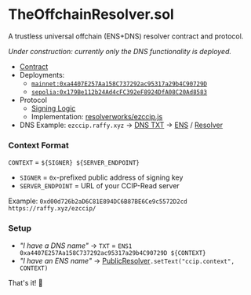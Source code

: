 # TheOffchainResolver.sol
A trustless universal offchain (ENS+DNS) resolver contract and protocol.

*Under construction: currently only the DNS functionality is deployed.*

* [Contract](./contracts/TheOffchainResolverMini.sol)
* Deployments:
	* [`mainnet:0xa4407E257Aa158C737292ac95317a29b4C90729D`](https://etherscan.io/address/0xa4407E257Aa158C737292ac95317a29b4C90729D#code)
	* [`sepolia:0x179Be112b24Ad4cFC392eF8924DfA08C20Ad8583`](https://sepolia.etherscan.io/address/0xedb18cd8d9d6af54c4ac1fbdbf2e098f413c3fe9#code)
* Protocol
	* [Signing Logic](https://github.com/adraffy/ezccip.js/blob/4f05546110185e8016708ad65db8b96e259f8148/src/index.js#L40)
	* Implementation: [resolverworks/ezccip.js](https://github.com/resolverworks/ezccip.js)
* DNS Example: `ezccip.raffy.xyz` → [DNS TXT](https://mxtoolbox.com/SuperTool.aspx?action=txt%3aezccip.raffy.xyz&run=toolpage) → [ENS](https://app.ens.domains/ezccip.raffy.xyz) / [Resolver](https://adraffy.github.io/ens-normalize.js/test/resolver.html#ezccip.raffy.xyz)

### Context Format

`CONTEXT` = `${SIGNER} ${SERVER_ENDPOINT}`

* `SIGNER` = `0x`-prefixed public address of signing key
* `SERVER_ENDPOINT` = URL of your CCIP-Read server

Example: `0xd00d726b2aD6C81E894DC6B87BE6Ce9c5572D2cd https://raffy.xyz/ezccip/`

### Setup

* *"I have a DNS name"* → `TXT` = `ENS1 0xa4407E257Aa158C737292ac95317a29b4C90729D ${CONTEXT}`
* *"I have an ENS name"* → [PublicResolver](https://etherscan.io/address/resolver.ens.eth)`.setText("ccip.context", CONTEXT)`

That's it! 🎉️
